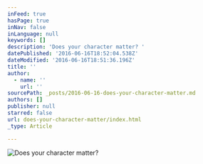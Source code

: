 ```yaml
---
inFeed: true
hasPage: true
inNav: false
inLanguage: null
keywords: []
description: 'Does your character matter? '
datePublished: '2016-06-16T18:52:04.538Z'
dateModified: '2016-06-16T18:51:36.196Z'
title: ''
author:
  - name: ''
    url: ''
sourcePath: _posts/2016-06-16-does-your-character-matter.md
authors: []
publisher: null
starred: false
url: does-your-character-matter/index.html
_type: Article

---
```

![Does your character matter? ](https://the-grid-user-content.s3-us-west-2.amazonaws.com/f292d015-acdf-42a8-a887-09795d2f96f3.jpg)